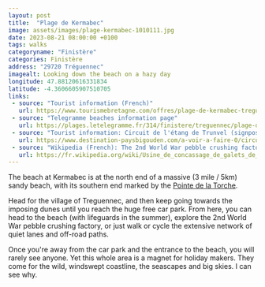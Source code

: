 ```yaml
---
layout: post
title:  "Plage de Kermabec"
image: assets/images/plage-kermabec-1010111.jpg
date: 2023-08-21 08:00:00 +0100
tags: walks
categoryname: "Finistère"
categories: Finistère
address: "29720 Tréguennec"
imagealt: Looking down the beach on a hazy day
longitude: 47.88120616331834
latitude: -4.3606605907510705
links:
 - source: "Tourist information (French)"
   url: https://www.tourismebretagne.com/offres/plage-de-kermabec-treguennec-fr-1981540/
 - source: "Telegramme beaches information page"
   url: https://plages.letelegramme.fr/314/finistere/treguennec/plage-de-kermabec
 - source: "Tourist information: Circuit de l'étang de Trunvel (signposted walking route)"
   url: https://www.destination-paysbigouden.com/a-voir-a-faire-0/circuit-de-l-etang-de-trunvel-2454621
 - source: "Wikipedia (French): The 2nd World War pebble crushing factory"
   url: https://fr.wikipedia.org/wiki/Usine_de_concassage_de_galets_de_Tr%C3%A9guennec
---
```

The beach at Kermabec is at the north end of a massive (3 mile / 5km) sandy beach, with its southern end marked by the [Pointe de la Torche](/finistere/pointe-de-la-torche).

Head for the village of Treguennec, and then keep going towards the imposing dunes until you reach the huge free car park. From here, you can head to the beach (with lifeguards in the summer), explore the 2nd World War pebble crushing factory, or just walk or cycle the extensive network of quiet lanes and off-road paths.

Once you're away from the car park and the entrance to the beach, you will rarely see anyone. Yet this whole area is a magnet for holiday makers. They come for the wild, windswept coastline, the seascapes and big skies. I can see why.
